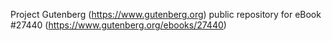 Project Gutenberg (https://www.gutenberg.org) public repository for eBook #27440 (https://www.gutenberg.org/ebooks/27440)
